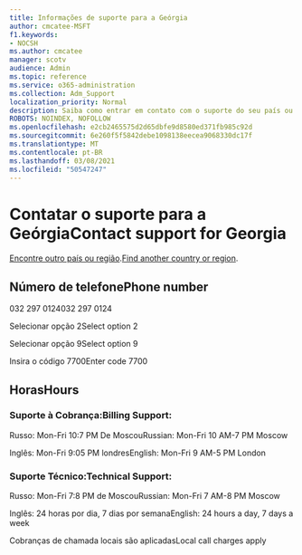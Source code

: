 ```yaml
---
title: Informações de suporte para a Geórgia
author: cmcatee-MSFT
f1.keywords:
- NOCSH
ms.author: cmcatee
manager: scotv
audience: Admin
ms.topic: reference
ms.service: o365-administration
ms.collection: Adm_Support
localization_priority: Normal
description: Saiba como entrar em contato com o suporte do seu país ou região.
ROBOTS: NOINDEX, NOFOLLOW
ms.openlocfilehash: e2cb2465575d2d65dbfe9d8580ed371fb985c92d
ms.sourcegitcommit: 6e260f5f5842debe1098138eecea9068330dc17f
ms.translationtype: MT
ms.contentlocale: pt-BR
ms.lasthandoff: 03/08/2021
ms.locfileid: "50547247"
---
```

# <a name="contact-support-for-georgia"></a><span data-ttu-id="88114-103">Contatar o suporte para a Geórgia</span><span class="sxs-lookup"><span data-stu-id="88114-103">Contact support for Georgia</span></span>

<span data-ttu-id="88114-104">[Encontre outro país ou região](../contact-support-for-business-products.md).</span><span class="sxs-lookup"><span data-stu-id="88114-104">[Find another country or region](../contact-support-for-business-products.md).</span></span>

## <a name="phone-number"></a><span data-ttu-id="88114-105">Número de telefone</span><span class="sxs-lookup"><span data-stu-id="88114-105">Phone number</span></span>
<span data-ttu-id="88114-106">032 297 0124</span><span class="sxs-lookup"><span data-stu-id="88114-106">032 297 0124</span></span>

<span data-ttu-id="88114-107">Selecionar opção 2</span><span class="sxs-lookup"><span data-stu-id="88114-107">Select option 2</span></span>

<span data-ttu-id="88114-108">Selecionar opção 9</span><span class="sxs-lookup"><span data-stu-id="88114-108">Select option 9</span></span>

<span data-ttu-id="88114-109">Insira o código 7700</span><span class="sxs-lookup"><span data-stu-id="88114-109">Enter code 7700</span></span>

## <a name="hours"></a><span data-ttu-id="88114-110">Horas</span><span class="sxs-lookup"><span data-stu-id="88114-110">Hours</span></span>
### <a name="billing-support"></a><span data-ttu-id="88114-111">Suporte à Cobrança:</span><span class="sxs-lookup"><span data-stu-id="88114-111">Billing Support:</span></span>

<span data-ttu-id="88114-112">Russo: Mon-Fri 10:7 PM De Moscou</span><span class="sxs-lookup"><span data-stu-id="88114-112">Russian: Mon-Fri 10 AM-7 PM Moscow</span></span>

<span data-ttu-id="88114-113">Inglês: Mon-Fri 9:05 PM londres</span><span class="sxs-lookup"><span data-stu-id="88114-113">English: Mon-Fri 9 AM-5 PM London</span></span>

### <a name="technical-support"></a><span data-ttu-id="88114-114">Suporte Técnico:</span><span class="sxs-lookup"><span data-stu-id="88114-114">Technical Support:</span></span>

<span data-ttu-id="88114-115">Russo: Mon-Fri 7:8 PM de Moscou</span><span class="sxs-lookup"><span data-stu-id="88114-115">Russian: Mon-Fri 7 AM-8 PM Moscow</span></span>

<span data-ttu-id="88114-116">Inglês: 24 horas por dia, 7 dias por semana</span><span class="sxs-lookup"><span data-stu-id="88114-116">English: 24 hours a day, 7 days a week</span></span>

<span data-ttu-id="88114-117">Cobranças de chamada locais são aplicadas</span><span class="sxs-lookup"><span data-stu-id="88114-117">Local call charges apply</span></span>
